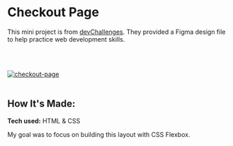 # Checkout Page
This mini project is from <a href="http://devchallenges.io" target="_blank">devChallenges</a>. They provided a Figma design file to help practice web development skills.

<br />
<br />

<a href="https://ibb.co/TKrS8pX"><img src="https://i.ibb.co/mvSwq1s/checkout-page.png" alt="checkout-page" border="0"></a><br /><a target='_blank' href='https://usefulwebtool.com/'></a><br />

## How It's Made:

**Tech used:** HTML & CSS

My goal was to focus on building this layout with CSS Flexbox.
